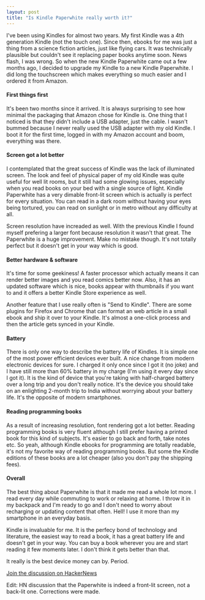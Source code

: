 ```yaml
---
layout: post
title: "Is Kindle Paperwhite really worth it?"
---
```


I've been using Kindles for almost two years. My first Kindle was a 4th generation Kindle (not the touch one). Since then, ebooks for me was just a thing from a science fiction articles, just like flying cars. It was technically plausible but couldn't see it replacing paper books anytime soon. News flash, I was wrong. So when the new Kindle Paperwhite came out a few months ago, I decided to upgrade my Kindle to a new Kindle Paperwhite. I did long the touchscreen which makes everything so much easier and I ordered it from Amazon.

#### First things first

It's been two months since it arrived. It is always surprising to see how minimal the packaging that Amazon chose for Kindle is. One thing that I noticed is that they didn't include a USB adapter, just the cable. I wasn't bummed because I never really used the USB adapter with my old Kindle. I boot it for the first time, logged in with my Amazon account and boom, everything was there.

#### Screen got a lot better

I contemplated that the great success of Kindle was the lack of illuminated screen. The look and feel of physical paper of my old Kindle was quite useful for well lit rooms, but it still had some glowing issues, especially when you read books on your bed with a single source of light. Kindle Paperwhite has a very dimable front-lit screen which is actually is perfect for every situation. You can read in a dark room without having your eyes being tortured, you can read on sunlight or in metro without any difficulty at all.

Screen resolution have increaded as well. With the previous Kindle I found myself prefering a larger font because resolution it wasn't that great. The Paperwhite is a huge improvement. Make no mistake though. It's not totally perfect but it doesn't get in your way which is good.

#### Better hardware & software

It's time for some geekiness! A faster processor which actually means it can render better images and you read comics better now. Also, it has an updated software which is nice, books appear with thumbnails if you want to and it offers a better Kindle Store experience as well.

Another feature that I use really often is "Send to Kindle". There are some plugins for Firefox and Chrome that can format an web article in a small ebook and ship it over to your Kindle. It's almost a one-click process and then the article gets synced in your Kindle.

#### Battery

There is only one way to describe the battery life of Kindles. It is simple one of the most power efficient devices ever built. A nice change from modern electronic devices for sure. I charged it only once since I got it (no joke) and I have still more than 60% battery in my charge (I'm using it every day since I got it). It is the kind of device that you're taking with half-charged battery over a long trip and you don't really notice. It's the device you should take on an enlighting 2-month trip to India without worrying about your battery life. It's the opposite of modern smartphones.

#### Reading programming books

As a result of increasing resolution, font rendering got a lot better. Reading programming books is very fluent although I still prefer having a printed book for this kind of subjects. It's easier to go back and forth, take notes etc. So yeah, although Kindle ebooks for programming are totally readable, it's not my favorite way of reading programming books. But some the Kindle editions of these books are a lot cheaper (also you don't pay the shipping fees).

#### Overall

The best thing about Paperwhite is that it made me read a whole lot more. I read every day while commuting to work or relaxing at home. I throw it in my backpack and I'm ready to go and I don't need to worry about recharging or updating content that often. Hell! I use it more than my smartphone in an everyday basis.

Kindle is invaluable for me. It is the perfecy bond of technology and literature, the easiest way to read a book, it has a great battery life and doesn't get in your way. You can buy a book wherever you are and start reading it few moments later. I don't think it gets better than that.

It really is the best device money can by. Period.

[Join the discussion on HackerNews](https://news.ycombinator.com/item?id=6749593)

Edit: HN discussion that the Paperwhite is indeed a front-lit screen, not a back-lit one. Corrections were made.

